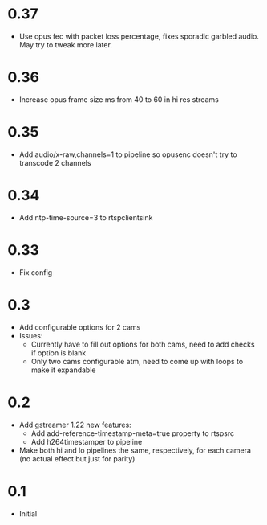 # 0.37
- Use opus fec with packet loss percentage, fixes sporadic garbled audio.  May try to tweak more later.

# 0.36
- Increase opus frame size ms from 40 to 60 in hi res streams

# 0.35
- Add  audio/x-raw,channels=1 to pipeline so opusenc doesn't try to transcode 2 channels

# 0.34
- Add ntp-time-source=3 to rtspclientsink

# 0.33
- Fix config

# 0.3
- Add configurable options for 2 cams
- Issues:
    - Currently have to fill out options for both cams, need to add checks if option is blank
    - Only two cams configurable atm, need to come up with loops to make it expandable

# 0.2
- Add gstreamer 1.22 new features:
	- Add add-reference-timestamp-meta=true property to rtspsrc
	- Add h264timestamper to pipeline
- Make both hi and lo pipelines the same, respectively, for each camera (no actual effect but just for parity)

# 0.1
- Initial
